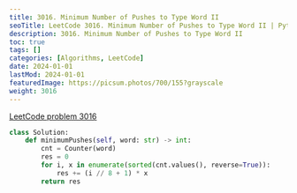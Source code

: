 ```yaml
---
title: 3016. Minimum Number of Pushes to Type Word II
seoTitle: LeetCode 3016. Minimum Number of Pushes to Type Word II | Python solution and explanation
description: 3016. Minimum Number of Pushes to Type Word II
toc: true
tags: []
categories: [Algorithms, LeetCode]
date: 2024-01-01
lastMod: 2024-01-01
featuredImage: https://picsum.photos/700/155?grayscale
weight: 3016
---
```


[LeetCode problem 3016](https://leetcode.com/problems/minimum-number-of-pushes-to-type-word-ii)

```python
class Solution:
    def minimumPushes(self, word: str) -> int:
        cnt = Counter(word)
        res = 0
        for i, x in enumerate(sorted(cnt.values(), reverse=True)):
            res += (i // 8 + 1) * x
        return res
```
